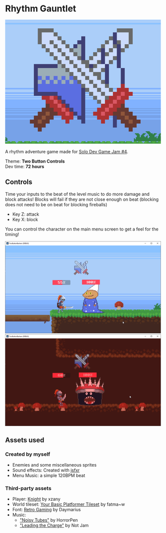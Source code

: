 # Rhythm Gauntlet

![logo](.github/images/logo.png)

A rhythm adventure game made for [Solo Dev Game Jam #4](https://itch.io/jam/solo-dev-game-jam-4).

Theme: **Two Button Controls**  
Dev time: **72 hours**

## Controls  

Time your inputs to the beat of the level music to do more damage and block attacks! 
Blocks will fail if they are not close enough on beat (blocking does not need to be on beat for blocking fireballs)

- Key Z: attack
- Key X: block

You can control the character on the main menu screen to get a feel for the timing!

![screenshot from level 1](.github/images/1.png)
![screenshot from level 2](.github/images/2.png)

## Assets used

### Created by myself

- Enemies and some miscellaneous sprites
- Sound effects: Created with [jsfxr](https://sfxr.me)
- Menu Music: a simple 120BPM beat

### Third-party assets

- Player: [Knight](https://xzany.itch.io/free-knight-2d-pixel-art) by xzany
- World tileset: [Your Basic Platformer Tileset](https://fatmaw.itch.io/basic-platformer-tileset) by fatma~w
- Font: [Retro Gaming](https://www.dafont.com/retro-gaming.font) by Daymarius
- Music: 
  - ["Noisy Tubes"](https://opengameart.org/content/noisy-tubes) by HorrorPen
  - ["Leading the Charge"](https://not-jam.itch.io/not-jam-music-pack-2) by Not Jam

